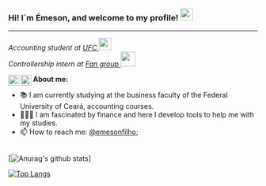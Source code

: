 ### Hi! I´m Émeson, and welcome to my profile! <img src="https://media.giphy.com/media/hvRJCLFzcasrR4ia7z/giphy.gif" width="25px">
<hr>

<p><em>Accounting student at <a target="_blank" href="http://www.ufc.br/">UFC </a><img src="https://media2.giphy.com/media/SUEN0j6R09jeEriEWr/giphy.gif?cid=ecf05e47f4f5jrf5a45vtjw830ten75mii34yk8rc7h099mv&rid=giphy.gif" width="25"></br>Controllership intern at <a target="_blank" href="http://www.grupofan.com/pt/grupo/" >Fan group </a><img src="https://media.giphy.com/media/WUlplcMpOCEmTGBtBW/giphy.gif" width="30"> 
</em></p>

<a href="https://www.linkedin.com/in/%C3%A9meson-de-sousa-622037180/">
  <img align="left" alt="Beatriz's LinkdeIN" width="22px" src="https://cdn.jsdelivr.net/npm/simple-icons@v3/icons/linkedin.svg" />
</a>

<a href="https://www.instagram.com/emeson_filho/">
  <img align="left" alt="Beatriz's Instagram" width="22px" src="https://cdn.jsdelivr.net/npm/simple-icons@v3/icons/instagram.svg" />
</a>

**About me:**

- 📚 I am currently studying at the business faculty of the Federal University of Ceará, accounting courses.
- 👩🏼‍💻 I am fascinated by finance and here I develop tools to help me with my studies.
- 📫 How to reach me: [@emesonfilho](https://www.linkedin.com/in/%C3%A9meson-de-sousa-622037180/);

<br/>[![Anurag's github stats](https://github-readme-stats.vercel.app/api?username=emesonfilho&hide=contribs,prs,issues&show_icons=true&theme=dark)]

[![Top Langs](https://github-readme-stats.vercel.app/api/top-langs/?username=emesonfilho&layout=compact&theme=tokyonight)](https://github.com/anuraghazra/github-readme-stats)
